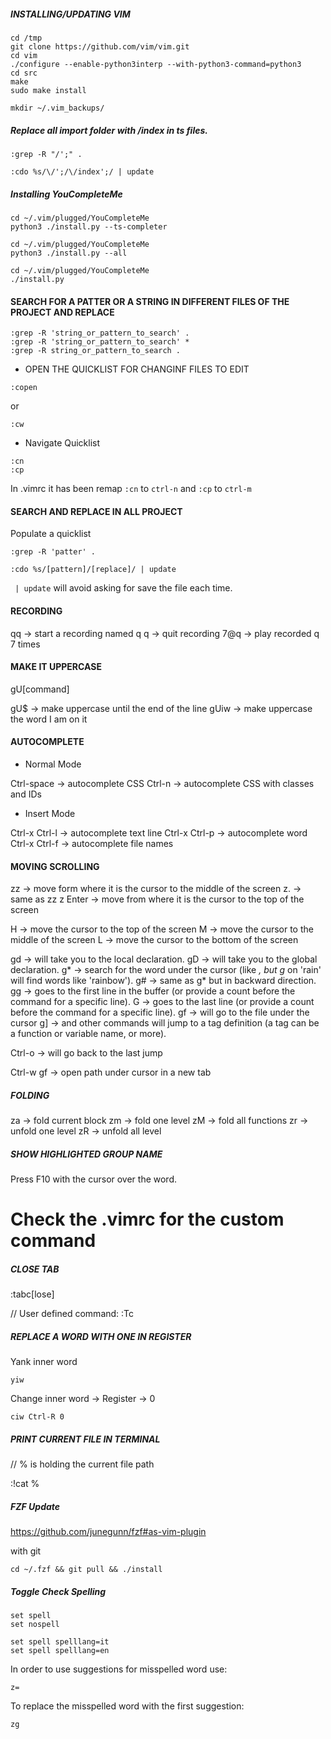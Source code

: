 ##### INSTALLING/UPDATING VIM
```
cd /tmp
git clone https://github.com/vim/vim.git
cd vim
./configure --enable-python3interp --with-python3-command=python3
cd src
make
sudo make install

mkdir ~/.vim_backups/
```

##### Replace all import folder with /index in ts files.

```
:grep -R "/';" .

:cdo %s/\/';/\/index';/ | update
```

##### Installing YouCompleteMe

```
cd ~/.vim/plugged/YouCompleteMe
python3 ./install.py --ts-completer
```

```
cd ~/.vim/plugged/YouCompleteMe
python3 ./install.py --all
```

```
cd ~/.vim/plugged/YouCompleteMe
./install.py
```

#### SEARCH FOR A PATTER OR A STRING IN DIFFERENT FILES OF THE PROJECT AND REPLACE
```
:grep -R 'string_or_pattern_to_search' .
:grep -R 'string_or_pattern_to_search' *
:grep -R string_or_pattern_to_search .
```

- OPEN THE QUICKLIST FOR CHANGINF FILES TO EDIT
```
:copen
```
or
```
:cw
```

- Navigate Quicklist
```
:cn
:cp
```

In .vimrc it has been remap `:cn` to `ctrl-n` and `:cp` to `ctrl-m`

#### SEARCH AND REPLACE IN ALL PROJECT

Populate a quicklist
```
:grep -R 'patter' .
```
```
:cdo %s/[pattern]/[replace]/ | update
```

` | update` will avoid asking for save the file each time.



#### RECORDING

qq -> start a recording named q
q -> quit recording
7@q -> play recorded q 7 times


#### MAKE IT UPPERCASE

gU[command]

gU$ -> make uppercase until the end of the line
gUiw -> make uppercase the word I am on it


#### AUTOCOMPLETE

- Normal Mode

Ctrl-space -> autocomplete CSS
Ctrl-n -> autocomplete CSS with classes and IDs

- Insert Mode

Ctrl-x Ctrl-l -> autocomplete text line
Ctrl-x Ctrl-p -> autocomplete word
Ctrl-x Ctrl-f -> autocomplete file names


#### MOVING SCROLLING

zz -> move form where it is the cursor to the middle of the screen
z. -> same as zz
z Enter -> move from where it is the cursor to the top of the screen

H -> move the cursor to the top of the screen
M -> move the cursor to the middle of the screen
L -> move the cursor to the bottom of the screen

gd -> will take you to the local declaration.
gD -> will take you to the global declaration.
g* -> search for the word under the cursor (like *, but g* on 'rain' will find words like 'rainbow').
g# -> same as g* but in backward direction.
gg -> goes to the first line in the buffer (or provide a count before the command for a specific line).
G -> goes to the last line (or provide a count before the command for a specific line).
gf -> will go to the file under the cursor
g] -> and other commands will jump to a tag definition (a tag can be a function or variable name, or more).

Ctrl-o -> will go back to the last jump

Ctrl-w gf -> open path under cursor in a new tab


##### FOLDING

za -> fold current block
zm -> fold one level
zM -> fold all functions
zr -> unfold one level
zR -> unfold all level


##### SHOW HIGHLIGHTED GROUP NAME

Press F10 with the cursor over the word.

# Check the .vimrc for the custom command

##### CLOSE TAB

:tabc[lose]

// User defined command:
:Tc 

##### REPLACE A WORD WITH ONE IN REGISTER

Yank inner word
```
yiw
```

Change inner word -> Register -> 0
```
ciw Ctrl-R 0
```

##### PRINT CURRENT FILE IN TERMINAL

// % is holding the current file path

:!cat %


##### FZF Update

https://github.com/junegunn/fzf#as-vim-plugin

with git
```
cd ~/.fzf && git pull && ./install
```

##### Toggle Check Spelling

```
set spell
set nospell

set spell spelllang=it
set spell spelllang=en
```
In order to use suggestions for misspelled word use:

```
z=
```
To replace the misspelled word with the first suggestion:
```
zg
```


